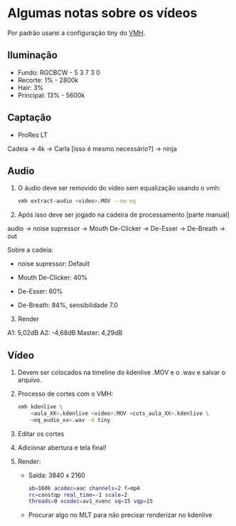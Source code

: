 # Algumas notas sobre os vídeos

Por padrão usarei a configuração tiny do [VMH](https://github.com/dunossauro/videomaker-helper).

## Iluminação

- Fundo: RGCBCW - 5 3 7 3 0
- Recorte: 1% - 2800k
- Hair: 3%
- Principal: 13% - 5600k

## Captação

- ProRes LT

Cadeia -> 4k -> Carla [isso é mesmo necessário?] -> ninja

## Audio

1. O áudio deve ser removido do vídeo sem equalização usando o vmh:

   ```bash
   vmh extract-audio <video>.MOV --no-eq
   ```

2. Após isso deve ser jogado na cadeira de processamento [parte manual]

audio -> noise supressor -> Mouth De-Clicker -> De-Esser -> De-Breath -> out

Sobre a cadeia:

- noise supressor: Default

- Mouth De-Clicker: 40%

- De-Esser: 60%

- De-Breath: 84%, sensibilidade 7.0

3. Render

A1: 5,02dB
A2: -4,68dB
Master: 4,29dB

## Vídeo

1. Devem ser colocados na timeline do kdenlive .MOV e o .wav e salvar o arquivo.

2. Processo de cortes com o VMH:
   
   ```bash
   vmh kdenlive \
       <aula_XX>.kdenlive <video>.MOV <cuts_aula_XX>.kdenlive \
       <eq_audio_xx>.wav -d tiny
   ```

3. Editar os cortes

4. Adicionar abertura e tela final!

5. Render: 
   
   - Saída: 3840 x 2160
     
     ```bash
	 ab=160k acodec=aac channels=2 f=mp4
	 rc=constqp real_time=-1 scale=2
	 threads=0 vcodec=av1_nvenc vq=15 vqp=15
     ```
   - Procurar algo no MLT para não precisar renderizar no kdenlive

